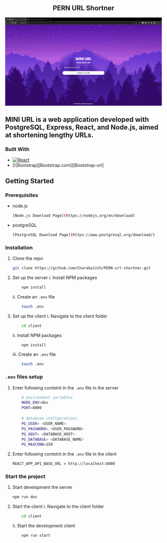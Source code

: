 <div align="center">
  <h2 ="center">PERN URL Shortner</h2>
</div>

![PERN-url-shortner demo](https://github.com/CharakaJith/PERN-url-shortner/blob/main/animation/demo.gif)

## MINI URL is a web application developed with PostgreSQL, Express, React, and Node.js, aimed at shortening lengthy URLs.

### Built With

- [![React][React.js]][React-url]
- [![Bootstrap][Bootstrap.com]][Bootstrap-url]

## Getting Started

### Prerequisites

- node.js
  ```bash
  [Node.js Download Page](https://nodejs.org/en/download)
  ```
- postgreSQL
  ```bash
  [PostgreSQL Download Page](https://www.postgresql.org/download/)
  ```

### Installation

1. Clone the repo
   ```bash
   git clone https://github.com/CharakaJith/PERN-url-shortner.git
   ```
2. Set up the server
   i. Install NPM packages
   ```bash
       npm install
   ```
   ii. Create an `.env` file
   ```bash
       touch .env
   ```
3. Set up the client
   i. Navigate to the client folder
   ```bash
       cd client
   ```
   ii. Install NPM packages
   ```bash
       npm install
   ```
   iii. Create an `.env` file
   ```bash
       touch .env
   ```

### `.env` files setup

1. Enter following contetnt in the `.env` file in the server
   ```bash
       # environment variables
       NODE_ENV=dev
       PORT=8000

       # database configurations
       PG_USER= <USER_NAME>
       PG_PASSWORD= <USER_PASSWORD>
       PG_HOST= <DATABASE_HOST>
       PG_DATABASE= <DATABASE_NAME>
       PG_MAXCONN=150
   ```
2. Enter following contetnt in the `.env` file in the client
   ```bash
   REACT_APP_API_BASE_URL = http://localhost:8000
   ```

### Start the project

1. Start development the server
   ```bash
   npm run dev
   ```
2. Start the client
   i. Navigate to the client folder
   ```bash
       cd client
   ```
   ii. Start the development client
   ```bash
       npm run start
   ```

<!-- MARKDOWN LINKS & IMAGES -->

[React.js]: https://img.shields.io/badge/React-20232A?style=for-the-badge&logo=react&logoColor=61DAFB
[React-url]: https://reactjs.org/
